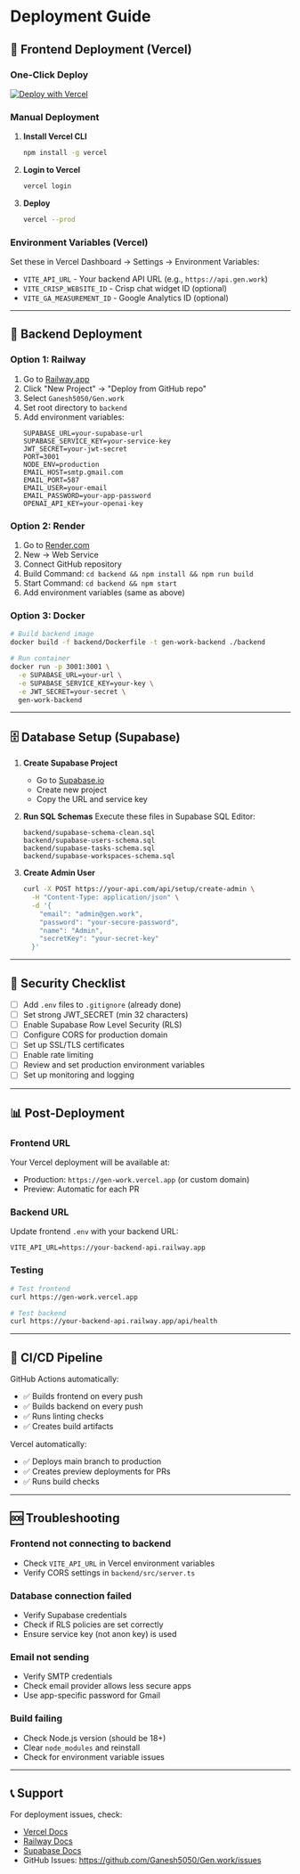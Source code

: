 # Deployment Guide

## 🚀 Frontend Deployment (Vercel)

### One-Click Deploy
[![Deploy with Vercel](https://vercel.com/button)](https://vercel.com/new/clone?repository-url=https://github.com/Ganesh5050/Gen.work)

### Manual Deployment

1. **Install Vercel CLI**
   ```bash
   npm install -g vercel
   ```

2. **Login to Vercel**
   ```bash
   vercel login
   ```

3. **Deploy**
   ```bash
   vercel --prod
   ```

### Environment Variables (Vercel)
Set these in Vercel Dashboard → Settings → Environment Variables:

- `VITE_API_URL` - Your backend API URL (e.g., `https://api.gen.work`)
- `VITE_CRISP_WEBSITE_ID` - Crisp chat widget ID (optional)
- `VITE_GA_MEASUREMENT_ID` - Google Analytics ID (optional)

---

## 🔧 Backend Deployment

### Option 1: Railway
1. Go to [Railway.app](https://railway.app)
2. Click "New Project" → "Deploy from GitHub repo"
3. Select `Ganesh5050/Gen.work`
4. Set root directory to `backend`
5. Add environment variables:
   ```
   SUPABASE_URL=your-supabase-url
   SUPABASE_SERVICE_KEY=your-service-key
   JWT_SECRET=your-jwt-secret
   PORT=3001
   NODE_ENV=production
   EMAIL_HOST=smtp.gmail.com
   EMAIL_PORT=587
   EMAIL_USER=your-email
   EMAIL_PASSWORD=your-app-password
   OPENAI_API_KEY=your-openai-key
   ```

### Option 2: Render
1. Go to [Render.com](https://render.com)
2. New → Web Service
3. Connect GitHub repository
4. Build Command: `cd backend && npm install && npm run build`
5. Start Command: `cd backend && npm start`
6. Add environment variables (same as above)

### Option 3: Docker
```bash
# Build backend image
docker build -f backend/Dockerfile -t gen-work-backend ./backend

# Run container
docker run -p 3001:3001 \
  -e SUPABASE_URL=your-url \
  -e SUPABASE_SERVICE_KEY=your-key \
  -e JWT_SECRET=your-secret \
  gen-work-backend
```

---

## 🗄️ Database Setup (Supabase)

1. **Create Supabase Project**
   - Go to [Supabase.io](https://supabase.com)
   - Create new project
   - Copy the URL and service key

2. **Run SQL Schemas**
   Execute these files in Supabase SQL Editor:
   ```
   backend/supabase-schema-clean.sql
   backend/supabase-users-schema.sql
   backend/supabase-tasks-schema.sql
   backend/supabase-workspaces-schema.sql
   ```

3. **Create Admin User**
   ```bash
   curl -X POST https://your-api.com/api/setup/create-admin \
     -H "Content-Type: application/json" \
     -d '{
       "email": "admin@gen.work",
       "password": "your-secure-password",
       "name": "Admin",
       "secretKey": "your-secret-key"
     }'
   ```

---

## 🔐 Security Checklist

- [ ] Add `.env` files to `.gitignore` (already done)
- [ ] Set strong JWT_SECRET (min 32 characters)
- [ ] Enable Supabase Row Level Security (RLS)
- [ ] Configure CORS for production domain
- [ ] Set up SSL/TLS certificates
- [ ] Enable rate limiting
- [ ] Review and set production environment variables
- [ ] Set up monitoring and logging

---

## 📊 Post-Deployment

### Frontend URL
Your Vercel deployment will be available at:
- Production: `https://gen-work.vercel.app` (or custom domain)
- Preview: Automatic for each PR

### Backend URL
Update frontend `.env` with your backend URL:
```env
VITE_API_URL=https://your-backend-api.railway.app
```

### Testing
```bash
# Test frontend
curl https://gen-work.vercel.app

# Test backend
curl https://your-backend-api.railway.app/api/health
```

---

## 🔄 CI/CD Pipeline

GitHub Actions automatically:
- ✅ Builds frontend on every push
- ✅ Builds backend on every push
- ✅ Runs linting checks
- ✅ Creates build artifacts

Vercel automatically:
- ✅ Deploys main branch to production
- ✅ Creates preview deployments for PRs
- ✅ Runs build checks

---

## 🆘 Troubleshooting

### Frontend not connecting to backend
- Check `VITE_API_URL` in Vercel environment variables
- Verify CORS settings in `backend/src/server.ts`

### Database connection failed
- Verify Supabase credentials
- Check if RLS policies are set correctly
- Ensure service key (not anon key) is used

### Email not sending
- Verify SMTP credentials
- Check email provider allows less secure apps
- Use app-specific password for Gmail

### Build failing
- Check Node.js version (should be 18+)
- Clear `node_modules` and reinstall
- Check for environment variable issues

---

## 📞 Support

For deployment issues, check:
- [Vercel Docs](https://vercel.com/docs)
- [Railway Docs](https://docs.railway.app)
- [Supabase Docs](https://supabase.com/docs)
- GitHub Issues: https://github.com/Ganesh5050/Gen.work/issues

